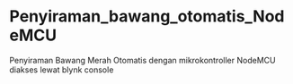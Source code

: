 # Penyiraman_bawang_otomatis_NodeMCU
Penyiraman Bawang Merah Otomatis dengan mikrokontroller NodeMCU diakses lewat blynk console
